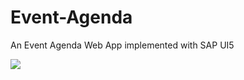 # Event-Agenda
An Event Agenda Web App implemented with SAP UI5

![](https://media.giphy.com/media/bsMdArLaup03VrIVmf/giphy.gif)
